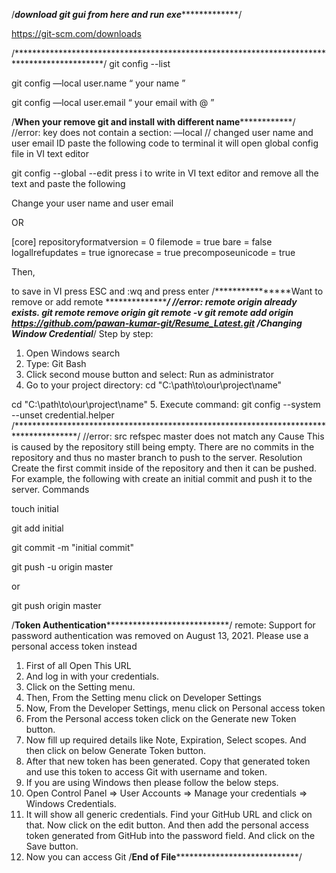 /*********************download git gui from here and run exe**********************************/

https://git-scm.com/downloads

/********************************************************************************************/
git config --list

git config —local user.name “ your name ”

git config —local user.email “ your email with @ ”

/**************When your remove git and install with different name**************************/
//error: key does not contain a section: —local
// changed user name and user email ID
paste the following code to terminal it will open global config file in VI text editor

git config --global --edit
press i to write in VI text editor and remove all the text and paste the following

Change your user name and user email 

OR

[core]
repositoryformatversion = 0
filemode = true
bare = false
logallrefupdates = true
ignorecase = true
precomposeunicode = true

Then,

to save in VI press ESC and :wq and press enter
/****************Want to remove or add remote  *******************************************/
//error: remote origin already exists.
git remote remove origin
git remote -v
git remote add origin https://github.com/pawan-kumar-git/Resume_Latest.git
/*****************Changing Window Credential**********************************************/
Step by step:
1. Open Windows search
2. Type: Git Bash
3. Click second mouse button and select: Run as administrator
4. Go to your project directory:
cd "C:\path\to\our\project\name"

cd "C:\path\to\our\project\name"
5. Execute command:
git config --system --unset credential.helper
/**************************************************************************************/
//error: src refspec master does not match any
Cause
This is caused by the repository still being empty. There are no commits in the repository
 and thus no master branch to push to the server.
Resolution
Create the first commit inside of the repository and then it can be pushed. For example, the
 following with create an initial commit and push it to the server.
Commands

touch initial

git add initial

git commit -m "initial commit"

git push -u origin master

or

git push  origin master

/****************************Token Authentication********************************************************/
remote: Support for password authentication was removed on August 13, 2021. Please use a personal access
token instead
1. First of all Open This URL
2. And log in with your credentials.
3. Click on the Setting menu.
4. Then, From the Setting menu click on Developer Settings
5. Now, From the Developer Settings, menu click on Personal access token
6. From the Personal access token click on the Generate new Token button.
7. Now fill up required details like Note, Expiration, Select scopes. And then click on below Generate Token button.
8. After that new token has been generated. Copy that generated token and use this token to access Git with username
 and token.
10. If you are using Windows then please follow the below steps.
11. Open Control Panel => User Accounts => Manage your credentials => Windows Credentials.
12. It will show all generic credentials. Find your GitHub URL and click on that. Now click on the edit button. And then 
add the personal access token  generated from GitHub into the password field. And click on the Save button.
13. Now you can access Git
/********************************End of File************************************************************/
